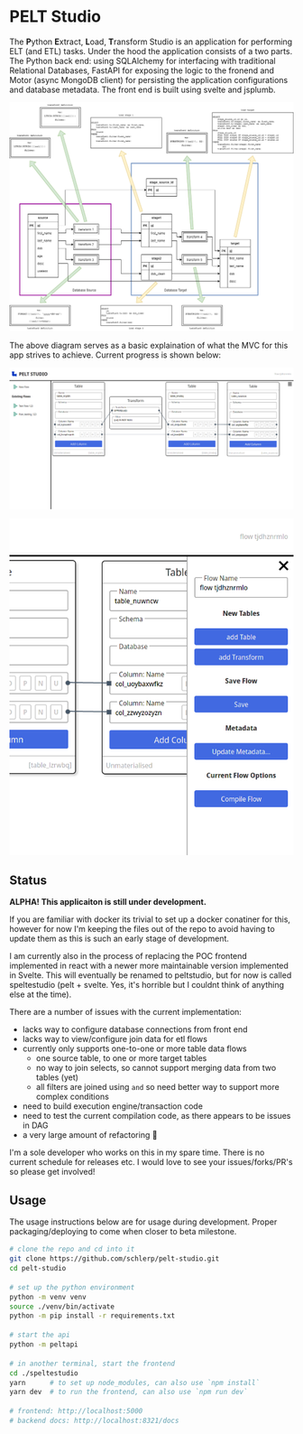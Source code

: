 # PELT Studio

The **P**ython **E**xtract, **L**oad, **T**ransform Studio is an application for performing ELT (and ETL) tasks. Under the hood the application consists of a two parts. The Python back end: using SQLAlchemy for interfacing with traditional Relational Databases, FastAPI for exposing the logic to the fronend and Motor (async MongoDB client) for persisting the application configurations and database metadata. The front end is built using svelte and jsplumb.

![PELT Studio example ELT dataflow](./peltstudio_example_flow.png)

The above diagram serves as a basic explaination of what the MVC for this app strives to achieve. Current progress is shown below:

![PELT Studio interface](./pelt-studio_canvas.png)

![PELT Studio canvas menu](./pelt-studio_canvas_menu.png)

## Status

**ALPHA! This applicaiton is still under development.**

If you are familiar with docker its trivial to set up a docker conatiner for this, however for now I'm keeping the files out of the repo to avoid having to update them as this is such an early stage of development.

I am currently also in the process of replacing the POC frontend implemented in react with a newer more maintainable version implemented in Svelte. This will eventually be renamed to peltstudio, but for now is called speltestudio (pelt + svelte. Yes, it's horrible but I couldnt think of anything else at the time).

There are a number of issues with the current implementation:

- lacks way to configure database connections from front end
- lacks way to view/configure join data for etl flows
- currently only supports one-to-one or more table data flows
  - one source table, to one or more target tables
  - no way to join selects, so cannot support merging data from two tables (yet)
  - all filters are joined using `and` so need better way to support more complex conditions
- need to build execution engine/transaction code
- need to test the current compilation code, as there appears to be issues in DAG
- a very large amount of refactoring 🤦

I'm a sole developer who works on this in my spare time. There is no current schedule for releases etc. I would love to see your issues/forks/PR's so please get involved!

## Usage

The usage instructions below are for usage during development. Proper packaging/deploying to come when closer to beta milestone.

```bash
# clone the repo and cd into it
git clone https://github.com/schlerp/pelt-studio.git
cd pelt-studio

# set up the python environment
python -m venv venv
source ./venv/bin/activate
python -m pip install -r requirements.txt

# start the api
python -m peltapi

# in another terminal, start the frontend
cd ./speltestudio
yarn      # to set up node_modules, can also use `npm install`
yarn dev  # to run the frontend, can also use `npm run dev`

# frontend: http://localhost:5000
# backend docs: http://localhost:8321/docs
```
